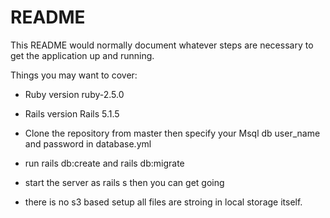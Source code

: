 # README

This README would normally document whatever steps are necessary to get the
application up and running.

Things you may want to cover:

* Ruby version
  ruby-2.5.0

* Rails version
  Rails 5.1.5

* Clone the repository from master then specify your Msql db user_name and password in database.yml

* run rails db:create and rails db:migrate 

* start the server as rails s then you can get going

* there is no s3 based setup all files are stroing in local storage itself.